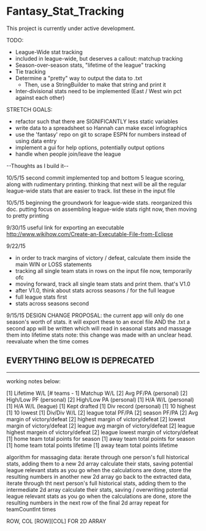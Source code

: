 # Fantasy_Stat_Tracking

This project is currently under active development. 

TODO:
- League-Wide stat tracking
- included in league-wide, but deserves a callout: matchup tracking
- Season-over-season stats, "lifetime of the league" tracking
- Tie tracking
- Determine a "pretty" way to output the data to .txt
	- Then, use a StringBuilder to make that string and print it
- Inter-divisional stats need to be implemented (East / West win pct against each other)


STRETCH GOALS:
- refactor such that there are SIGNIFICANTLY less static variables
- write data to a spreadsheet so Hannah can make excel infographics
- use the 'fantasy' repo on git to scrape ESPN for numbers instead of using data entry
- implement a gui for help options, potentially output options
- handle when people join/leave the league



--Thoughts as I build it--

10/5/15 second commit
implemented top and bottom 5 league scoring, along with rudimentary printing. thinking that next will be all the regular league-wide stats that are easier to track. list these in the input file

10/5/15
beginning the groundwork for league-wide stats. reorganized this doc. putting focus on assembling league-wide stats right now, then moving to pretty printing

9/30/15
useful link for exporting an executable
http://www.wikihow.com/Create-an-Executable-File-from-Eclipse

9/22/15
- in order to track margins of victory / defeat, calculate them inside the main WIN or LOSS statements
- tracking all single team stats in rows on the input file now, temporarily ofc
- moving forward, track all single team stats and print them. that's V1.0
- after V1.0, think about stats across seasons / for the full league
- full league stats first
- stats across seasons second

9/15/15
DESIGN CHANGE PROPOSAL:
the current app will only do one season's worth of stats. it will export these to an excel file AND the .txt
a second app will be written which will read in seasonal stats and massage them into lifetime stats
note: this change was made with an unclear head. reevaluate when the time comes




















EVERYTHING BELOW IS DEPRECATED
--------------------
--------------------


working notes below:

[1] 		Lifetime W/L 
[# teams - 1]	 Matchup W/L 
[2]		Avg PF/PA (personal)
[2]		High/Low PF (personal)
[2]		High/Low PA (personal)
[1]		H/A W/L (personal)
[1]		H/A W/L (league)
[1]		Kept drafted 
[1]		Div record (personal)
[1]		10 highest 
[1]		10 lowest 
[1]		Div/Div W/L 
[2]		league total PF/PA 
[2]		season PF/PA
[2]		Avg margin of victory/defeat
[2]		highest margin of victory/defeat
[2]		lowest margin of victory/defeat
[2]		league avg margin of victory/defeat
[2]		league highest margein of victory/defeat
[2]		league lowest margin of victory/defeat
[1]		home team total points for season
[1]		away team total points for season
[1]		home team total points lifetime
[1]		away team total points lifetime


algorithm for massaging data:
iterate through one person's full historical stats, adding them to a new 2d array
calculate their stats, saving potential league relevant stats as you go
when the calculations are done, store the resulting numbers in another new 2d array 
go back to the extracted data, iterate through tht next person's full historical stats, adding them to the intermediate 2d array
calculate their stats, saving / overwriting potential league relevant stats as you go
when the calculations are done, store the resulting numbers in the next row of the final 2d array
repeat for teamCountInt times


ROW, COL
[ROW][COL] FOR 2D ARRAY